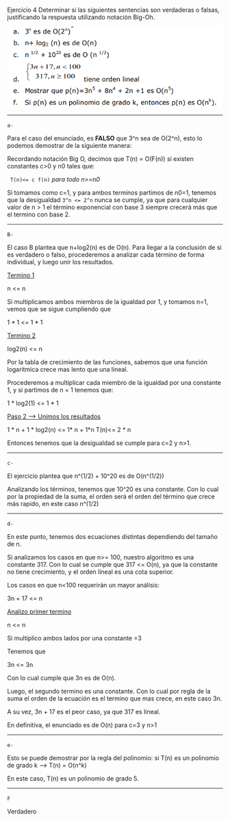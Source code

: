 Ejercicio 4
Determinar si las siguientes sentencias son verdaderas o falsas, justificando la respuesta
utilizando notación Big-Oh.

<img src="img/enunciado4.png" width=600>

---------------------------------------------------

`a-`



Para el caso del enunciado, es **FALSO** que 3^n sea de O(2^n), esto lo podemos demostrar de la siguiente manera:

Recordando notación Big O, decimos que T(n) = O(F(n)) si existen constantes c>0 y n0 tales que:

` T(n)<= c f(n)` *para todo n>=n0*

Si tomamos como c=1, y para ambos terminos partimos de n0=1, tenemos que la desigualdad `3^n <= 2^n` nunca se cumple, ya que para cualquier valor de n > 1 el término exponencial con base 3 siempre crecerá más que el termino con base 2.

------------------------------------------------

`B-`

El caso B plantea que n+log2(n) es de O(n). Para llegar a la conclusión de si es verdadero o falso, procederemos a analizar cada término de forma individual, y luego unir los resultados.

<u> Termino 1</u>

n <= n

Si multiplicamos ambos miembros de la igualdad por 1, y tomamos n=1, vemos que se sigue cumpliendo que

1 * 1 <= 1 * 1

<u> Termino 2 </u>

log2(n) <= n

Por la tabla de crecimiento de las funciones, sabemos que una función logaritmica crece mas lento que una lineal.

Procederemos a multiplicar cada miembro de la igualdad por una constante 1, y si partimos de n = 1 tenemos que:

1 * log2(1) <= 1 * 1

<u>Paso 2 --> Unimos los resultados </u>

1 * n + 1 * log2(n) <= 1* n + 1*n
T(n)<= 2 * n

Entonces tenemos que la desigualdad se cumple para c=2 y n>1.

-----------------------------------------------------------------

`c-`

El ejercicio plantea que n^(1/2) + 10^20 es de O(n^(1/2))

Analizando los términos, tenemos que 10^20 es una constante. Con lo cual por la propiedad de la suma, el orden será el orden del término que crece más rapido, en este caso n^(1/2)

-----------------------------------------------------------------

`d-`

En este punto, tenemos dos ecuaciones distintas dependiendo del tamaño de n.

Si analizamos los casos en que n>= 100, nuestro algoritmo es una constante 317. Con lo cual se cumple que 317 <= O(n), ya que la constante no tiene crecimiento, y el orden lineal es una cota superior.

Los casos en que n<100 requerirán un mayor análisis:

3n + 17 <= n

<u> Analizo primer termino</u>

n <= n

Si multiplico ambos lados por una constante =3

Tenemos que

3n <= 3n

Con lo cual cumple que 3n es de O(n).

Luego, el segundo termino es una constante. Con lo cual por regla de la suma el orden de la ecuación es el termino que mas crece, en este caso 3n.

A su vez, 3n + 17 es el peor caso, ya que 317 es lineal.

En definitiva, el enunciado es de O(n) para c=3 y n>1


--------------------------------------------------------------

`e-`

Esto se puede demostrar por la regla del polinomio: si T(n) es un polinomio de grado k --> T(n) = O(n^k)

En este caso, T(n) es un polinomio de grado 5.

-------------------------------------------------------------------
`F`

Verdadero
